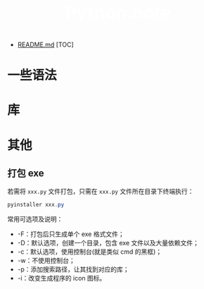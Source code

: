  <p style="font-size: 40px; color: #fff; text-align:center"><b>Python.note</b></p>

- [README.md](../README.md)
  [TOC]

# 一些语法

# 库

# 其他

## 打包 exe

若需将 `xxx.py` 文件打包，只需在 `xxx.py` 文件所在目录下终端执行：

```powershell
pyinstaller xxx.py
```

常用可选项及说明：

- -F：打包后只生成单个 exe 格式文件；
- -D：默认选项，创建一个目录，包含 exe 文件以及大量依赖文件；
- -c：默认选项，使用控制台(就是类似 cmd 的黑框)；
- -w：不使用控制台；
- -p：添加搜索路径，让其找到对应的库；
- -i：改变生成程序的 icon 图标。
